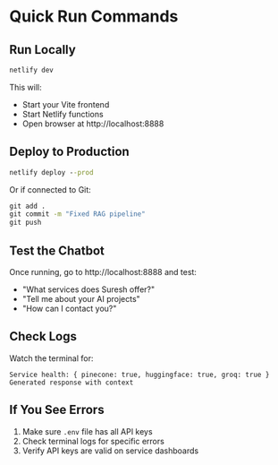 # Quick Run Commands

## Run Locally

```cmd
netlify dev
```

This will:
- Start your Vite frontend
- Start Netlify functions
- Open browser at http://localhost:8888

## Deploy to Production

```cmd
netlify deploy --prod
```

Or if connected to Git:

```cmd
git add .
git commit -m "Fixed RAG pipeline"
git push
```

## Test the Chatbot

Once running, go to http://localhost:8888 and test:
- "What services does Suresh offer?"
- "Tell me about your AI projects"
- "How can I contact you?"

## Check Logs

Watch the terminal for:
```
Service health: { pinecone: true, huggingface: true, groq: true }
Generated response with context
```

## If You See Errors

1. Make sure `.env` file has all API keys
2. Check terminal logs for specific errors
3. Verify API keys are valid on service dashboards
